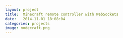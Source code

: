 ```yaml
---
layout: project
title:  Minecraft remote controller with WebSockets
date:   2014-11-01 18:08:04
categories: projects
image: nodecraft.png
---
```

